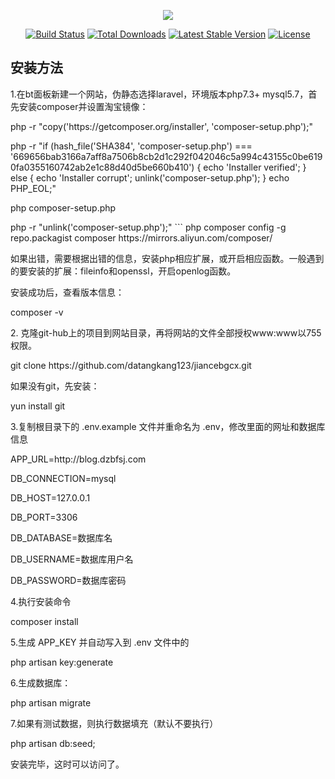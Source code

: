 <p align="center"><img src="https://laravel.com/assets/img/components/logo-laravel.svg"></p>

<p align="center">
<a href="https://travis-ci.org/laravel/framework"><img src="https://travis-ci.org/laravel/framework.svg" alt="Build Status"></a>
<a href="https://packagist.org/packages/laravel/framework"><img src="https://poser.pugx.org/laravel/framework/d/total.svg" alt="Total Downloads"></a>
<a href="https://packagist.org/packages/laravel/framework"><img src="https://poser.pugx.org/laravel/framework/v/stable.svg" alt="Latest Stable Version"></a>
<a href="https://packagist.org/packages/laravel/framework"><img src="https://poser.pugx.org/laravel/framework/license.svg" alt="License"></a>
</p>

## 安装方法
<p>1.在bt面板新建一个网站，伪静态选择laravel，环境版本php7.3+ mysql5.7，首先安装composer并设置淘宝镜像：</p>
<p> php -r "copy('https://getcomposer.org/installer', 'composer-setup.php');"
<p> php -r "if (hash_file('SHA384', 'composer-setup.php') === '669656bab3166a7aff8a7506b8cb2d1c292f042046c5a994c43155c0be6190fa0355160742ab2e1c88d40d5be660b410') { echo 'Installer verified'; } else { echo 'Installer corrupt'; unlink('composer-setup.php'); } echo PHP_EOL;"
<p> php composer-setup.php
<p> php -r "unlink('composer-setup.php');"
``` php composer config -g repo.packagist composer https://mirrors.aliyun.com/composer/


<p>如果出错，需要根据出错的信息，安装php相应扩展，或开启相应函数。一般遇到的要安装的扩展：fileinfo和openssl，开启openlog函数。</p>
<p>安装成功后，查看版本信息：</p>
<p> composer -v</p>


<p>2. 克隆git-hub上的项目到网站目录，再将网站的文件全部授权www:www以755权限。</p>
<p> git clone https://github.com/datangkang123/jiancebgcx.git</p>

<p>如果没有git，先安装：</p>
<p> yun install git</p>


<p>3.复制根目录下的 .env.example 文件并重命名为 .env，修改里面的网址和数据库信息</p>

<p>APP_URL=http://blog.dzbfsj.com</p>
<p>DB_CONNECTION=mysql</p>
<p>DB_HOST=127.0.0.1</p>
<p>DB_PORT=3306</p>
<p>DB_DATABASE=数据库名</p>
<p>DB_USERNAME=数据库用户名</p>
<p>DB_PASSWORD=数据库密码</p>


<p>4.执行安装命令</p>
<p>composer install</p>


<p>5.生成 APP_KEY 并自动写入到 .env 文件中的</p>
<p> php artisan key:generate</p>


<p>6.生成数据库：</p>
<p> php artisan migrate</p>


<p>7.如果有测试数据，则执行数据填充（默认不要执行）</p>
<p> php artisan db:seed;</p>


<p>安装完毕，这时可以访问了。</p>